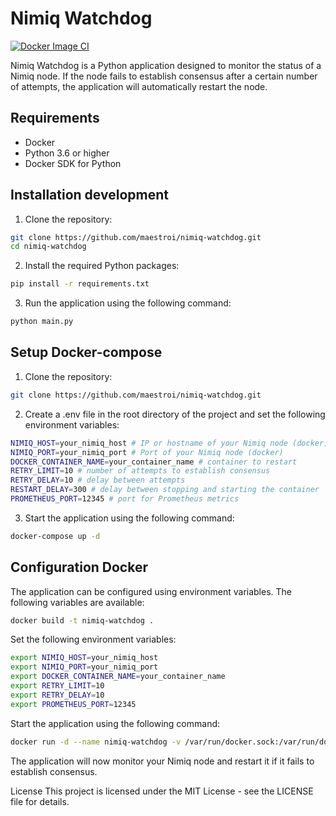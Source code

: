 # Nimiq Watchdog

[![Docker Image CI](https://github.com/maestroi/nimiq-watchdog/actions/workflows/docker-image.yml/badge.svg)](https://github.com/maestroi/nimiq-watchdog/actions/workflows/docker-image.yml)

Nimiq Watchdog is a Python application designed to monitor the status of a Nimiq node. If the node fails to establish consensus after a certain number of attempts, the application will automatically restart the node.

## Requirements

- Docker
- Python 3.6 or higher
- Docker SDK for Python

## Installation development

1. Clone the repository:

```bash
git clone https://github.com/maestroi/nimiq-watchdog.git
cd nimiq-watchdog
```
2. Install the required Python packages:
    
```bash
pip install -r requirements.txt
```

3. Run the application using the following command:
```bash
python main.py
```

## Setup Docker-compose

1. Clone the repository:

```bash
git clone https://github.com/maestroi/nimiq-watchdog.git
```

2. Create a .env file in the root directory of the project and set the following environment variables:

```bash
NIMIQ_HOST=your_nimiq_host # IP or hostname of your Nimiq node (docker)
NIMIQ_PORT=your_nimiq_port # Port of your Nimiq node (docker)
DOCKER_CONTAINER_NAME=your_container_name # container to restart
RETRY_LIMIT=10 # number of attempts to establish consensus
RETRY_DELAY=10 # delay between attempts
RESTART_DELAY=300 # delay between stopping and starting the container
PROMETHEUS_PORT=12345 # port for Prometheus metrics
```

3. Start the application using the following command:

```bash
docker-compose up -d
```

## Configuration Docker

The application can be configured using environment variables. The following variables are available:
```bash
docker build -t nimiq-watchdog .
```

Set the following environment variables:
```bash
export NIMIQ_HOST=your_nimiq_host
export NIMIQ_PORT=your_nimiq_port
export DOCKER_CONTAINER_NAME=your_container_name
export RETRY_LIMIT=10
export RETRY_DELAY=10
export PROMETHEUS_PORT=12345
```

Start the application using the following command:
```bash
docker run -d --name nimiq-watchdog -v /var/run/docker.sock:/var/run/docker.sock nimiq-watchdog
```

The application will now monitor your Nimiq node and restart it if it fails to establish consensus.

License
This project is licensed under the MIT License - see the LICENSE file for details.
